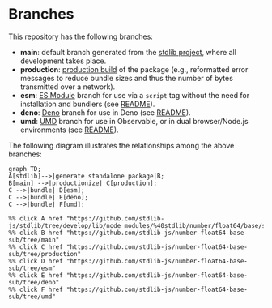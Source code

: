 <!--

@license Apache-2.0

Copyright (c) 2022 The Stdlib Authors.

Licensed under the Apache License, Version 2.0 (the "License");
you may not use this file except in compliance with the License.
You may obtain a copy of the License at

    http://www.apache.org/licenses/LICENSE-2.0

Unless required by applicable law or agreed to in writing, software
distributed under the License is distributed on an "AS IS" BASIS,
WITHOUT WARRANTIES OR CONDITIONS OF ANY KIND, either express or implied.
See the License for the specific language governing permissions and
limitations under the License.

-->

# Branches

This repository has the following branches:

-   **main**: default branch generated from the [stdlib project][stdlib-url], where all development takes place.
-   **production**: [production build][production-url] of the package (e.g., reformatted error messages to reduce bundle sizes and thus the number of bytes transmitted over a network).
-   **esm**: [ES Module][esm-url] branch for use via a `script` tag without the need for installation and bundlers (see [README][esm-readme]).
-   **deno**: [Deno][deno-url] branch for use in Deno (see [README][deno-readme]).
-   **umd**: [UMD][umd-url] branch for use in Observable, or in dual browser/Node.js environments (see [README][umd-readme]).

The following diagram illustrates the relationships among the above branches:

```mermaid
graph TD;
A[stdlib]-->|generate standalone package|B;
B[main] -->|productionize| C[production];
C -->|bundle| D[esm];
C -->|bundle| E[deno];
C -->|bundle| F[umd];

%% click A href "https://github.com/stdlib-js/stdlib/tree/develop/lib/node_modules/%40stdlib/number/float64/base/sub"
%% click B href "https://github.com/stdlib-js/number-float64-base-sub/tree/main"
%% click C href "https://github.com/stdlib-js/number-float64-base-sub/tree/production"
%% click D href "https://github.com/stdlib-js/number-float64-base-sub/tree/esm"
%% click E href "https://github.com/stdlib-js/number-float64-base-sub/tree/deno"
%% click F href "https://github.com/stdlib-js/number-float64-base-sub/tree/umd"
```

[stdlib-url]: https://github.com/stdlib-js/stdlib/tree/develop/lib/node_modules/%40stdlib/number/float64/base/sub
[production-url]: https://github.com/stdlib-js/number-float64-base-sub/tree/production
[deno-url]: https://github.com/stdlib-js/number-float64-base-sub/tree/deno
[deno-readme]: https://github.com/stdlib-js/number-float64-base-sub/blob/deno/README.md
[umd-url]: https://github.com/stdlib-js/number-float64-base-sub/tree/umd
[umd-readme]: https://github.com/stdlib-js/number-float64-base-sub/blob/umd/README.md
[esm-url]: https://github.com/stdlib-js/number-float64-base-sub/tree/esm
[esm-readme]: https://github.com/stdlib-js/number-float64-base-sub/blob/esm/README.md